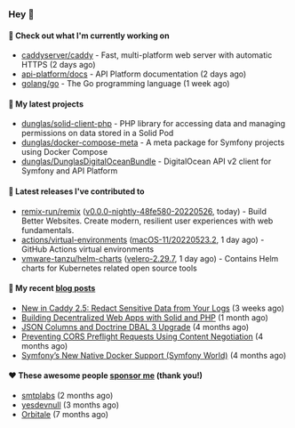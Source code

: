 ### Hey 👋

#### 👷 Check out what I'm currently working on

- [caddyserver/caddy](https://github.com/caddyserver/caddy) - Fast, multi-platform web server with automatic HTTPS (2 days ago)
- [api-platform/docs](https://github.com/api-platform/docs) - API Platform documentation (2 days ago)
- [golang/go](https://github.com/golang/go) - The Go programming language (1 week ago)

#### 🌱 My latest projects

- [dunglas/solid-client-php](https://github.com/dunglas/solid-client-php) - PHP library for accessing data and managing permissions on data stored in a Solid Pod
- [dunglas/docker-compose-meta](https://github.com/dunglas/docker-compose-meta) - A meta package for Symfony projects using Docker Compose
- [dunglas/DunglasDigitalOceanBundle](https://github.com/dunglas/DunglasDigitalOceanBundle) - DigitalOcean API v2 client for Symfony and API Platform

#### 🔭 Latest releases I've contributed to

- [remix-run/remix](https://github.com/remix-run/remix) ([v0.0.0-nightly-48fe580-20220526](https://github.com/remix-run/remix/releases/tag/v0.0.0-nightly-48fe580-20220526), today) - Build Better Websites. Create modern, resilient user experiences with web fundamentals.
- [actions/virtual-environments](https://github.com/actions/virtual-environments) ([macOS-11/20220523.2](https://github.com/actions/virtual-environments/releases/tag/macOS-11%2F20220523.2), 1 day ago) - GitHub Actions virtual environments
- [vmware-tanzu/helm-charts](https://github.com/vmware-tanzu/helm-charts) ([velero-2.29.7](https://github.com/vmware-tanzu/helm-charts/releases/tag/velero-2.29.7), 1 day ago) - Contains Helm charts for Kubernetes related open source tools

#### 📜 My recent [blog posts](https://dunglas.fr)

- [New in Caddy 2.5: Redact Sensitive Data from Your Logs](https://dunglas.fr/2022/04/caddy-logging-security-improvements/) (3 weeks ago)
- [Building Decentralized Web Apps with Solid and PHP](https://dunglas.fr/2022/04/building-decentralized-web-apps-with-solid-and-php/) (1 month ago)
- [JSON Columns and Doctrine DBAL 3 Upgrade](https://dunglas.fr/2022/01/json-columns-and-doctrine-dbal-3-upgrade/) (4 months ago)
- [Preventing CORS Preflight Requests Using Content Negotiation](https://dunglas.fr/2022/01/preventing-cors-preflight-requests-using-content-negotiation/) (4 months ago)
- [Symfony’s New Native Docker Support (Symfony World)](https://dunglas.fr/2021/12/symfonys-new-native-docker-support-symfony-world/) (4 months ago)

#### ❤️ These awesome people [sponsor me](https://github.com/sponsors/dunglas) (thank you!)

- [smtplabs](https://github.com/smtplabs) (2 months ago)
- [yesdevnull](https://github.com/yesdevnull) (3 months ago)
- [Orbitale](https://github.com/Orbitale) (7 months ago)
